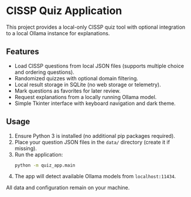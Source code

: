 # CISSP Quiz Application

This project provides a local-only CISSP quiz tool with optional integration to a local Ollama instance for explanations.

## Features
- Load CISSP questions from local JSON files (supports multiple choice and ordering questions).
- Randomized quizzes with optional domain filtering.
- Local result storage in SQLite (no web storage or telemetry).
- Mark questions as favorites for later review.
- Request explanations from a locally running Ollama model.
- Simple Tkinter interface with keyboard navigation and dark theme.

## Usage
1. Ensure Python 3 is installed (no additional pip packages required).
2. Place your question JSON files in the `data/` directory (create it if missing).
3. Run the application:
   ```bash
   python -m quiz_app.main
   ```
4. The app will detect available Ollama models from `localhost:11434`.

All data and configuration remain on your machine.
